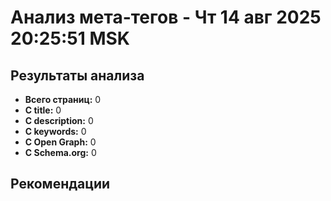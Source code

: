 # Анализ мета-тегов - Чт 14 авг 2025 20:25:51 MSK
## Результаты анализа

- **Всего страниц:** 0
- **С title:** 0
- **С description:** 0
- **С keywords:** 0
- **С Open Graph:** 0
- **С Schema.org:** 0

## Рекомендации

